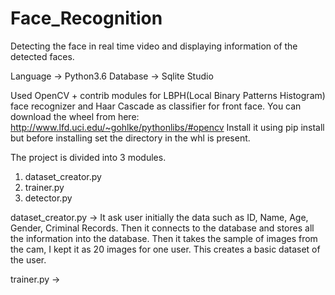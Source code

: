 # Face_Recognition
Detecting the face in real time video and displaying information of the detected faces.

Language -> Python3.6
Database -> Sqlite Studio


Used OpenCV + contrib modules for LBPH(Local Binary Patterns Histogram) face recognizer and Haar Cascade as classifier for front face.
You can download the wheel from here: http://www.lfd.uci.edu/~gohlke/pythonlibs/#opencv
Install it using pip install but before installing set the directory in the whl is present.

The project is divided into 3 modules.
1) dataset_creator.py
2) trainer.py
3) detector.py

dataset_creator.py ->
It ask user initially the data such as ID, Name, Age, Gender, Criminal Records.
Then it connects to the database and stores all the information into the database.
Then it takes the sample of images from the cam, I kept it as 20 images for one user.
This creates a basic dataset of the user.

trainer.py ->



